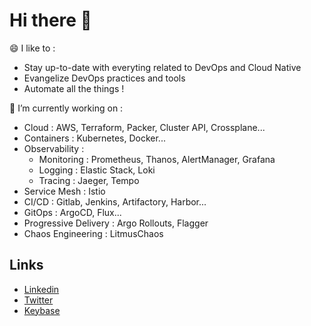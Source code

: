 # Hi there 👋

<!--
**yogeek/yogeek** is a ✨ _special_ ✨ repository because its `README.md` (this file) appears on your GitHub profile.

Here are some ideas to get you started:

- 🔭 I’m currently working on ...
- 🌱 I’m currently learning ...
- 👯 I’m looking to collaborate on ...
- 🤔 I’m looking for help with ...
- 💬 Ask me about ...
- 📫 How to reach me: ...
- 😄 Pronouns: ...
- ⚡ Fun fact: ...
-->

😄 I like to :
- Stay up-to-date with everyting related to DevOps and Cloud Native
- Evangelize DevOps practices and tools
- Automate all the things ! 

🔭 I’m currently working on :
- Cloud : AWS, Terraform, Packer, Cluster API, Crossplane...
- Containers : Kubernetes, Docker...
- Observability : 
  - Monitoring : Prometheus, Thanos, AlertManager, Grafana
  - Logging : Elastic Stack, Loki
  - Tracing : Jaeger, Tempo
- Service Mesh : Istio
- CI/CD : Gitlab, Jenkins, Artifactory, Harbor... 
- GitOps : ArgoCD, Flux...
- Progressive Delivery : Argo Rollouts, Flagger
- Chaos Engineering : LitmusChaos

## Links

* [Linkedin](https://www.linkedin.com/in/gdupin/)
* [Twitter](https://twitter.com/meyogeek)
* [Keybase](https://keybase.io/gdupin)

